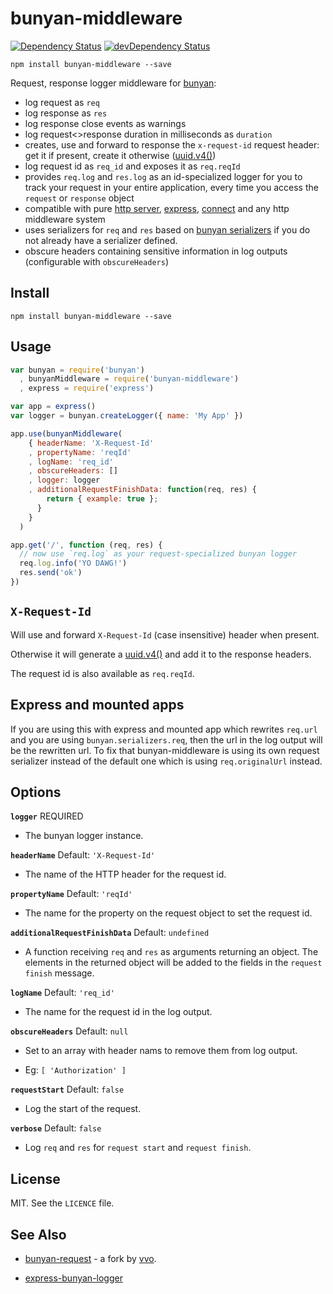 # bunyan-middleware

[![Dependency Status](https://david-dm.org/tellnes/bunyan-middleware.png)](https://david-dm.org/tellnes/bunyan-middleware)
[![devDependency Status](https://david-dm.org/tellnes/bunyan-middleware/dev-status.png)](https://david-dm.org/tellnes/bunyan-middleware#info=devDependencies)

```shell
npm install bunyan-middleware --save
```

Request, response logger middleware for [bunyan](https://github.com/trentm/node-bunyan):
- log request as `req`
- log response as `res`
- log response close events as warnings
- log request<>response duration in milliseconds as `duration`
- creates, use and forward to response the `x-request-id` request header: get it if present, create it otherwise ([uuid.v4()](https://github.com/broofa/node-uuid#uuidv4options--buffer--offset))
- log request id as `req_id` and exposes it as `req.reqId`
- provides `req.log` and `res.log` as an id-specialized logger for you to track your request in your entire application, every time you access the `request` or `response` object
- compatible with pure [http server](http://nodejs.org/api/http.html#http_http_createserver_requestlistener), [express](https://github.com/strongloop/express), [connect](https://github.com/senchalabs/connect) and any http middleware system
- uses serializers for `req` and `res` based on [bunyan serializers](https://github.com/trentm/node-bunyan#serializers) if you do not already have a serializer defined.
- obscure headers containing sensitive information in log outputs (configurable with `obscureHeaders`)

## Install

```shell
npm install bunyan-middleware --save
```

## Usage

```js
var bunyan = require('bunyan')
  , bunyanMiddleware = require('bunyan-middleware')
  , express = require('express')

var app = express()
var logger = bunyan.createLogger({ name: 'My App' })

app.use(bunyanMiddleware(
    { headerName: 'X-Request-Id'
    , propertyName: 'reqId'
    , logName: 'req_id'
    , obscureHeaders: []
    , logger: logger
    , additionalRequestFinishData: function(req, res) {
        return { example: true };
      }
    }
  )

app.get('/', function (req, res) {
  // now use `req.log` as your request-specialized bunyan logger
  req.log.info('YO DAWG!')
  res.send('ok')
})
```

## `X-Request-Id`

Will use and forward `X-Request-Id` (case insensitive) header when present.

Otherwise it will generate
a [uuid.v4()](https://github.com/defunctzombie/node-uuid#uuidv4options--buffer--offset) and
add it to the response headers.

The request id is also available as `req.reqId`.

## Express and mounted apps

If you are using this with express and mounted app which rewrites `req.url` and
you are using `bunyan.serializers.req`, then the url in the log output will be
the rewritten url. To fix that bunyan-middleware is using its own request
serializer instead of the default one which is using `req.originalUrl` instead.


## Options

**`logger`** REQUIRED

- The bunyan logger instance.

**`headerName`** Default: `'X-Request-Id'`

- The name of the HTTP header for the request id.

**`propertyName`** Default: `'reqId'`

- The name for the property on the request object to set the request id.

**`additionalRequestFinishData`** Default: `undefined`

- A function receiving `req` and `res` as arguments returning an object. The elements in the returned object will be added to the fields in the `request finish` message.

**`logName`** Default: `'req_id'`

- The name for the request id in the log output.

**`obscureHeaders`** Default: `null`

- Set to an array with header nams to remove them from log output.

- Eg: `[ 'Authorization' ]`

**`requestStart`** Default: `false`

- Log the start of the request.

**`verbose`** Default: `false`

- Log `req` and `res` for `request start` and `request finish`.


## License

MIT. See the `LICENCE` file.

## See Also

- [bunyan-request](https://github.com/vvo/bunyan-request) - a fork by [vvo](https://github.com/vvo).

- [express-bunyan-logger](https://github.com/villadora/express-bunyan-logger)
